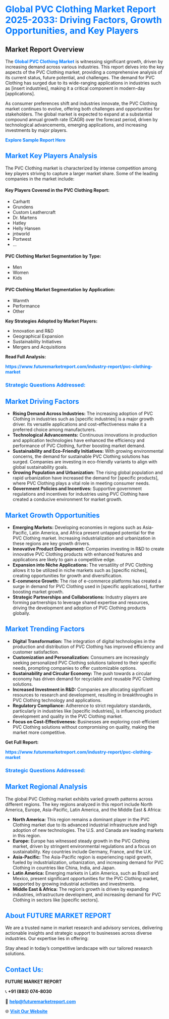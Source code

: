 <h1 style="color: #007BFF;">Global PVC Clothing Market Report 2025-2033: Driving Factors, Growth Opportunities, and Key Players</h1>

<section id="overview">
<h2>Market Report Overview</h2>
<p>The <a href="https://www.futuremarketreport.com/industry-report/pvc-clothing-market" style="color: #007BFF; text-decoration: none;"><strong>Global PVC Clothing Market</strong></a> is witnessing significant growth, driven by increasing demand across various industries. This report delves into the key aspects of the PVC Clothing market, providing a comprehensive analysis of its current status, future potential, and challenges. The demand for PVC Clothing has surged due to its wide-ranging applications in industries such as [insert industries], making it a critical component in modern-day [applications].</p>
<p>As consumer preferences shift and industries innovate, the PVC Clothing market continues to evolve, offering both challenges and opportunities for stakeholders. The global market is expected to expand at a substantial compound annual growth rate (CAGR) over the forecast period, driven by technological advancements, emerging applications, and increasing investments by major players.</p>
</section>

<section id="overview">
<p><a href="https://www.futuremarketreport.com/request-sample/reportId=104884" style="color: #007BFF; text-decoration: none;"><strong>Explore Sample Report Here</strong></a></p>
</section>

<section id="key-players">
<h2 style="color: #007BFF;">Market Key Players Analysis</h2>
<p>The PVC Clothing market is characterized by intense competition among key players striving to capture a larger market share. Some of the leading companies in the market include:</p>
<h4>Key Players Covered in the PVC Clothing Report:</h4>
<ul><li>Carhartt</li><li>Grundens</li><li>Custom Leathercraft</li><li>Dr. Martens</li><li>Hatley</li><li>Helly Hansen</li><li>jntworld</li><li>Portwest</li><li>...</li></ul>
<h4>PVC Clothing Market Segmentation by Type:</h4>
<ul><li>Men</li><li>Women</li><li>Kids</li></ul>

<h4>PVC Clothing Market Segmentation by Application:</h4>
<ul><li>Warmth</li><li>Performance</li><li>Other</li></ul>
<p><strong>Key Strategies Adopted by Market Players:</strong></p>
<ul>
<li>Innovation and R&D</li>
<li>Geographical Expansion</li>
<li>Sustainability Initiatives</li>
<li>Mergers and Acquisitions</li>
</ul>
</section>

<section>
<p><strong>Read Full Analysis: </strong></p><a href="https://www.futuremarketreport.com/industry-report/pvc-clothing-market" style="color: #007BFF; text-decoration: none;"><strong>https://www.futuremarketreport.com/industry-report/pvc-clothing-market</strong></a>
<h3 style="color: #007BFF;">Strategic Questions Addressed:</h3>
</section>

<section id="driving-factors">
<h2 style="color: #007BFF;">Market Driving Factors</h2>
<ul>
<li><strong>Rising Demand Across Industries:</strong> The increasing adoption of PVC Clothing in industries such as [specific industries] is a major growth driver. Its versatile applications and cost-effectiveness make it a preferred choice among manufacturers.</li>
<li><strong>Technological Advancements:</strong> Continuous innovations in production and application technologies have enhanced the efficiency and performance of PVC Clothing, further boosting market demand.</li>
<li><strong>Sustainability and Eco-Friendly Initiatives:</strong> With growing environmental concerns, the demand for sustainable PVC Clothing solutions has surged. Companies are investing in eco-friendly variants to align with global sustainability goals.</li>
<li><strong>Growing Population and Urbanization:</strong> The rising global population and rapid urbanization have increased the demand for [specific products], where PVC Clothing plays a vital role in meeting consumer needs.</li>
<li><strong>Government Policies and Incentives:</strong> Supportive government regulations and incentives for industries using PVC Clothing have created a conducive environment for market growth.</li>
</ul>
</section>

<section id="growth-opportunities">
<h2 style="color: #007BFF;">Market Growth Opportunities</h2>
<ul>
<li><strong>Emerging Markets:</strong> Developing economies in regions such as Asia-Pacific, Latin America, and Africa present untapped potential for the PVC Clothing market. Increasing industrialization and urbanization in these regions are key growth drivers.</li>
<li><strong>Innovative Product Development:</strong> Companies investing in R&D to create innovative PVC Clothing products with enhanced features and applications are likely to gain a competitive edge.</li>
<li><strong>Expansion into Niche Applications:</strong> The versatility of PVC Clothing allows it to be utilized in niche markets such as [specific niches], creating opportunities for growth and diversification.</li>
<li><strong>E-commerce Growth:</strong> The rise of e-commerce platforms has created a surge in demand for PVC Clothing used in [specific applications], further boosting market growth.</li>
<li><strong>Strategic Partnerships and Collaborations:</strong> Industry players are forming partnerships to leverage shared expertise and resources, driving the development and adoption of PVC Clothing products globally.</li>
</ul>
</section>

<section id="trending-factors">
<h2 style="color: #007BFF;">Market Trending Factors</h2>
<ul>
<li><strong>Digital Transformation:</strong> The integration of digital technologies in the production and distribution of PVC Clothing has improved efficiency and customer satisfaction.</li>
<li><strong>Customization and Personalization:</strong> Consumers are increasingly seeking personalized PVC Clothing solutions tailored to their specific needs, prompting companies to offer customizable options.</li>
<li><strong>Sustainability and Circular Economy:</strong> The push towards a circular economy has driven demand for recyclable and reusable PVC Clothing solutions.</li>
<li><strong>Increased Investment in R&D:</strong> Companies are allocating significant resources to research and development, resulting in breakthroughs in PVC Clothing technology and applications.</li>
<li><strong>Regulatory Compliance:</strong> Adherence to strict regulatory standards, particularly in industries like [specific industries], is influencing product development and quality in the PVC Clothing market.</li>
<li><strong>Focus on Cost-Effectiveness:</strong> Businesses are exploring cost-efficient PVC Clothing solutions without compromising on quality, making the market more competitive.</li>
</ul>
</section>

<section>
<p><strong>Get Full Report: </strong></p><a href="https://www.futuremarketreport.com/industry-report/pvc-clothing-market" style="color: #007BFF; text-decoration: none;"><strong>https://www.futuremarketreport.com/industry-report/pvc-clothing-market</strong></a>
<h3 style="color: #007BFF;">Strategic Questions Addressed:</h3>
</section>


<section id="regional-analysis">
<h2 style="color: #007BFF;">Market Regional Analysis</h2>
<p>The global PVC Clothing market exhibits varied growth patterns across different regions. The key regions analyzed in this report include North America, Europe, Asia-Pacific, Latin America, and the Middle East & Africa:</p>
<ul>
<li><strong>North America:</strong> This region remains a dominant player in the PVC Clothing market due to its advanced industrial infrastructure and high adoption of new technologies. The U.S. and Canada are leading markets in this region.</li>
<li><strong>Europe:</strong> Europe has witnessed steady growth in the PVC Clothing market, driven by stringent environmental regulations and a focus on sustainability. Key countries include Germany, France, and the U.K.</li>
<li><strong>Asia-Pacific:</strong> The Asia-Pacific region is experiencing rapid growth, fueled by industrialization, urbanization, and increasing demand for PVC Clothing in countries like China, India, and Japan.</li>
<li><strong>Latin America:</strong> Emerging markets in Latin America, such as Brazil and Mexico, present significant opportunities for the PVC Clothing market, supported by growing industrial activities and investments.</li>
<li><strong>Middle East & Africa:</strong> The region’s growth is driven by expanding industries, infrastructure development, and increasing demand for PVC Clothing in sectors like [specific sectors].</li>
</ul>
</section>

<footer>
<h2 style="color: #007BFF;">About FUTURE MARKET REPORT</h2>
<p>We are a trusted name in market research and advisory services, delivering actionable insights and strategic support to businesses across diverse industries. Our expertise lies in offering:</p>

<p>Stay ahead in today’s competitive landscape with our tailored research solutions.</p>

<h2 style="color: #007BFF;">Contact Us:</h2>
<p><strong>FUTURE MARKET REPORT</strong></p>
<p>📞 <strong>+91 (883) 074-8030</strong></p>
<p>📧 <strong><a href="mailto:help@futuremarketreport.com" style="color: #007BFF;">help@futuremarketreport.com</a></strong></p>
<p>🌐 <strong><a href="https://www.futuremarketreport.com/" style="color: #007BFF;">Visit Our Website</a></strong></p>
</footer>